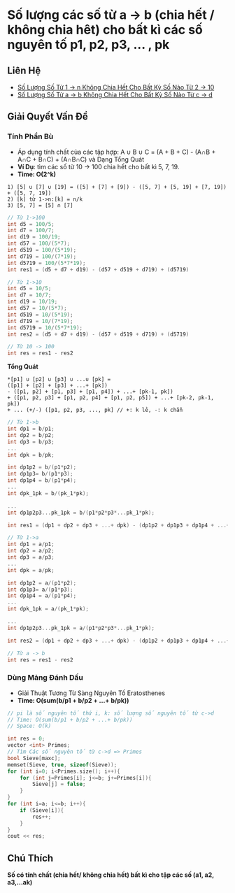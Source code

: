 # Số lượng các số từ a -> b (chia hết / không chia hêt) cho bất kì các số nguyên tố p1, p2, p3, ... , pk

## Liên Hệ
* [Số Lượng Số Từ 1 -> n Không Chia Hết Cho Bất Kỳ Số Nào Từ 2 -> 10](./note_1.md)
* [Số Lượng Số Từ a -> b Không Chia Hết Cho Bất Kỳ Số Nào Từ c -> d](./note_2.md)

## Giải Quyết Vấn Đề

### Tính Phần Bù
* Áp dụng tính chất của các tập hợp: A ∪ B ∪ C = (A + B + C) - (A∩B + A∩C + B∩C) + (A∩B∩C) và Dạng Tổng Quát
* **Ví Dụ**: tìm các số từ 10 -> 100 chia hết cho bất kì 5, 7, 19. 
* **Time: O(2^k)**

```
1) [5] ∪ [7] ∪ [19] = ([5] + [7] + [9]) - ([5, 7] + [5, 19] + [7, 19]) + ([5, 7, 19])
2) [k] từ 1->n:[k] = n/k
3) [5, 7] = [5] ∩ [7]
```

```C++
// Từ 1->100
int d5 = 100/5;
int d7 = 100/7;
int d19 = 100/19;
int d57 = 100/(5*7);
int d519 = 100/(5*19);
int d719 = 100/(7*19);
int d5719 = 100/(5*7*19);
int res1 = (d5 + d7 + d19) - (d57 + d519 + d719) + (d5719)

// Từ 1->10
int d5 = 10/5;
int d7 = 10/7;
int d19 = 10/19;
int d57 = 10/(5*7);
int d519 = 10/(5*19);
int d719 = 10/(7*19);
int d5719 = 10/(5*7*19);
int res2 = (d5 + d7 + d19) - (d57 + d519 + d719) + (d5719)

// Từ 10 -> 100
int res = res1 - res2
```

**Tổng Quát**
```
*[p1] ∪ [p2] ∪ [p3] ∪ ...∪ [pk] = 
([p1] + [p2] + [p3] + ...+ [pk]) 
- ([p1, p2] + [p1, p3] + [p1, p4]) + ...+ [pk-1, pk]) 
+ ([p1, p2, p3] + [p1, p2, p4] + [p1, p2, p5]) + ...+ [pk-2, pk-1, pk]) 
+ ... (+/-) ([p1, p2, p3, ..., pk] // +: k lẻ, -: k chẵn
```
```C++
// Từ 1->b
int dp1 = b/p1;
int dp2 = b/p2;
int dp3 = b/p3;
...
int dpk = b/pk;

int dp1p2 = b/(p1*p2);
int dp1p3= b/(p1*p3);
int dp1p4 = b/(p1*p4);
...
int dpk_1pk = b/(pk_1*pk);

...
int dp1p2p3...pk_1pk = b/(p1*p2*p3*...pk_1*pk);

int res1 = (dp1 + dp2 + dp3 + ...+ dpk) - (dp1p2 + dp1p3 + dp1p4 + ...+dpk_1pk) +... (+/-) (dp1p2p3...pk_1pk)

// Từ 1->a
int dp1 = a/p1;
int dp2 = a/p2;
int dp3 = a/p3;
...
int dpk = a/pk;

int dp1p2 = a/(p1*p2);
int dp1p3= a/(p1*p3);
int dp1p4 = a/(p1*p4);
...
int dpk_1pk = a/(pk_1*pk);

...
int dp1p2p3...pk_1pk = a/(p1*p2*p3*...pk_1*pk);

int res2 = (dp1 + dp2 + dp3 + ...+ dpk) - (dp1p2 + dp1p3 + dp1p4 + ...+dpk_1pk) +... (+/-) (dp1p2p3...pk_1pk)

// Từ a -> b
int res = res1 - res2
```

### Dùng Mảng Đánh Dấu
* Giải Thuật Tương Từ Sàng Nguyên Tố Eratosthenes 
* **Time: O(sum(b/p1 + b/p2 + ...+ b/pk))**

```C++
// pi là số nguyên tố thứ i, k: số lượng số nguyên tố từ c->d
// Time: O(sum(b/p1 + b/p2 + ...+ b/pk)) 
// Space: O(k)
```

```C++
int res = 0;
vector <int> Primes;
// Tìm Các số nguyên tố từ c->d => Primes
bool Sieve[maxc];
memset(Sieve, true, sizeof(Sieve));
for (int i=0; i<Primes.size(); i++){
	for (int j=Primes[i]; j<=b; j+=Primes[i]){
		Sieve[j] = false;
	}	
}
for (int i=a; i<=b; i++){
	if (Sieve[i]){
		res++;
	}
}
cout << res;
```

## Chú Thích
**Số có tính chất (chia hết/ không chia hết) bất kì cho tập các số (a1, a2, a3,...ak)**
